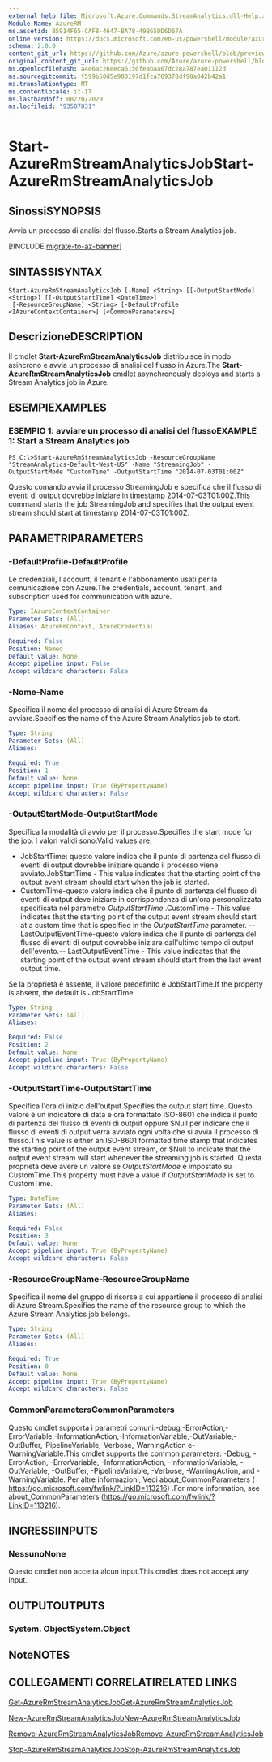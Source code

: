 ```yaml
---
external help file: Microsoft.Azure.Commands.StreamAnalytics.dll-Help.xml
Module Name: AzureRM
ms.assetid: B5914F65-CAF8-4647-BA78-49B65DD6D67A
online version: https://docs.microsoft.com/en-us/powershell/module/azurerm.streamanalytics/start-azurermstreamanalyticsjob
schema: 2.0.0
content_git_url: https://github.com/Azure/azure-powershell/blob/preview/src/ResourceManager/StreamAnalytics/Commands.StreamAnalytics/help/Start-AzureRmStreamAnalyticsJob.md
original_content_git_url: https://github.com/Azure/azure-powershell/blob/preview/src/ResourceManager/StreamAnalytics/Commands.StreamAnalytics/help/Start-AzureRmStreamAnalyticsJob.md
ms.openlocfilehash: a4e6ac26eeca6150feabaa07dc28a787ea01112d
ms.sourcegitcommit: f599b50d5e980197d1fca769378df90a842b42a1
ms.translationtype: MT
ms.contentlocale: it-IT
ms.lasthandoff: 08/20/2020
ms.locfileid: "93507831"
---
```

# <span data-ttu-id="e9f3b-101">Start-AzureRmStreamAnalyticsJob</span><span class="sxs-lookup"><span data-stu-id="e9f3b-101">Start-AzureRmStreamAnalyticsJob</span></span>

## <span data-ttu-id="e9f3b-102">Sinossi</span><span class="sxs-lookup"><span data-stu-id="e9f3b-102">SYNOPSIS</span></span>
<span data-ttu-id="e9f3b-103">Avvia un processo di analisi del flusso.</span><span class="sxs-lookup"><span data-stu-id="e9f3b-103">Starts a Stream Analytics job.</span></span>

[!INCLUDE [migrate-to-az-banner](../../includes/migrate-to-az-banner.md)]

## <span data-ttu-id="e9f3b-104">SINTASSI</span><span class="sxs-lookup"><span data-stu-id="e9f3b-104">SYNTAX</span></span>

```
Start-AzureRmStreamAnalyticsJob [-Name] <String> [[-OutputStartMode] <String>] [[-OutputStartTime] <DateTime>]
 [-ResourceGroupName] <String> [-DefaultProfile <IAzureContextContainer>] [<CommonParameters>]
```

## <span data-ttu-id="e9f3b-105">Descrizione</span><span class="sxs-lookup"><span data-stu-id="e9f3b-105">DESCRIPTION</span></span>
<span data-ttu-id="e9f3b-106">Il cmdlet **Start-AzureRmStreamAnalyticsJob** distribuisce in modo asincrono e avvia un processo di analisi del flusso in Azure.</span><span class="sxs-lookup"><span data-stu-id="e9f3b-106">The **Start-AzureRmStreamAnalyticsJob** cmdlet asynchronously deploys and starts a Stream Analytics job in Azure.</span></span>

## <span data-ttu-id="e9f3b-107">ESEMPI</span><span class="sxs-lookup"><span data-stu-id="e9f3b-107">EXAMPLES</span></span>

### <span data-ttu-id="e9f3b-108">ESEMPIO 1: avviare un processo di analisi del flusso</span><span class="sxs-lookup"><span data-stu-id="e9f3b-108">EXAMPLE 1: Start a Stream Analytics job</span></span>
```
PS C:\>Start-AzureRmStreamAnalyticsJob -ResourceGroupName "StreamAnalytics-Default-West-US" -Name "StreamingJob" -OutputStartMode "CustomTime" -OutputStartTime "2014-07-03T01:00Z"
```

<span data-ttu-id="e9f3b-109">Questo comando avvia il processo StreamingJob e specifica che il flusso di eventi di output dovrebbe iniziare in timestamp 2014-07-03T01:00Z.</span><span class="sxs-lookup"><span data-stu-id="e9f3b-109">This command starts the job StreamingJob and specifies that the output event stream should start at timestamp 2014-07-03T01:00Z.</span></span>

## <span data-ttu-id="e9f3b-110">PARAMETRI</span><span class="sxs-lookup"><span data-stu-id="e9f3b-110">PARAMETERS</span></span>

### <span data-ttu-id="e9f3b-111">-DefaultProfile</span><span class="sxs-lookup"><span data-stu-id="e9f3b-111">-DefaultProfile</span></span>
<span data-ttu-id="e9f3b-112">Le credenziali, l'account, il tenant e l'abbonamento usati per la comunicazione con Azure.</span><span class="sxs-lookup"><span data-stu-id="e9f3b-112">The credentials, account, tenant, and subscription used for communication with azure.</span></span>

```yaml
Type: IAzureContextContainer
Parameter Sets: (All)
Aliases: AzureRmContext, AzureCredential

Required: False
Position: Named
Default value: None
Accept pipeline input: False
Accept wildcard characters: False
```

### <span data-ttu-id="e9f3b-113">-Nome</span><span class="sxs-lookup"><span data-stu-id="e9f3b-113">-Name</span></span>
<span data-ttu-id="e9f3b-114">Specifica il nome del processo di analisi di Azure Stream da avviare.</span><span class="sxs-lookup"><span data-stu-id="e9f3b-114">Specifies the name of the Azure Stream Analytics job to start.</span></span>

```yaml
Type: String
Parameter Sets: (All)
Aliases: 

Required: True
Position: 1
Default value: None
Accept pipeline input: True (ByPropertyName)
Accept wildcard characters: False
```

### <span data-ttu-id="e9f3b-115">-OutputStartMode</span><span class="sxs-lookup"><span data-stu-id="e9f3b-115">-OutputStartMode</span></span>
<span data-ttu-id="e9f3b-116">Specifica la modalità di avvio per il processo.</span><span class="sxs-lookup"><span data-stu-id="e9f3b-116">Specifies the start mode for the job.</span></span>
<span data-ttu-id="e9f3b-117">I valori validi sono:</span><span class="sxs-lookup"><span data-stu-id="e9f3b-117">Valid values are:</span></span> 

- <span data-ttu-id="e9f3b-118">JobStartTime: questo valore indica che il punto di partenza del flusso di eventi di output dovrebbe iniziare quando il processo viene avviato.</span><span class="sxs-lookup"><span data-stu-id="e9f3b-118">JobStartTime - This value indicates that the starting point of the output event stream should start when the job is started.</span></span>
- <span data-ttu-id="e9f3b-119">CustomTime-questo valore indica che il punto di partenza del flusso di eventi di output deve iniziare in corrispondenza di un'ora personalizzata specificata nel parametro *OutputStartTime* .</span><span class="sxs-lookup"><span data-stu-id="e9f3b-119">CustomTime - This value indicates that the starting point of the output event stream should start at a custom time that is specified in the *OutputStartTime* parameter.</span></span> 
 <span data-ttu-id="e9f3b-120">--LastOutputEventTime-questo valore indica che il punto di partenza del flusso di eventi di output dovrebbe iniziare dall'ultimo tempo di output dell'evento.</span><span class="sxs-lookup"><span data-stu-id="e9f3b-120">-- LastOutputEventTime - This value indicates that the starting point of the output event stream should start from the last event output time.</span></span>

<span data-ttu-id="e9f3b-121">Se la proprietà è assente, il valore predefinito è JobStartTime.</span><span class="sxs-lookup"><span data-stu-id="e9f3b-121">If the property is absent, the default is JobStartTime.</span></span>

```yaml
Type: String
Parameter Sets: (All)
Aliases: 

Required: False
Position: 2
Default value: None
Accept pipeline input: True (ByPropertyName)
Accept wildcard characters: False
```

### <span data-ttu-id="e9f3b-122">-OutputStartTime</span><span class="sxs-lookup"><span data-stu-id="e9f3b-122">-OutputStartTime</span></span>
<span data-ttu-id="e9f3b-123">Specifica l'ora di inizio dell'output.</span><span class="sxs-lookup"><span data-stu-id="e9f3b-123">Specifies the output start time.</span></span>
<span data-ttu-id="e9f3b-124">Questo valore è un indicatore di data e ora formattato ISO-8601 che indica il punto di partenza del flusso di eventi di output oppure $Null per indicare che il flusso di eventi di output verrà avviato ogni volta che si avvia il processo di flusso.</span><span class="sxs-lookup"><span data-stu-id="e9f3b-124">This value is either an ISO-8601 formatted time stamp that indicates the starting point of the output event stream, or $Null to indicate that the output event stream will start whenever the streaming job is started.</span></span>
<span data-ttu-id="e9f3b-125">Questa proprietà deve avere un valore se *OutputStartMode* è impostato su CustomTime.</span><span class="sxs-lookup"><span data-stu-id="e9f3b-125">This property must have a value if *OutputStartMode* is set to CustomTime.</span></span>

```yaml
Type: DateTime
Parameter Sets: (All)
Aliases: 

Required: False
Position: 3
Default value: None
Accept pipeline input: True (ByPropertyName)
Accept wildcard characters: False
```

### <span data-ttu-id="e9f3b-126">-ResourceGroupName</span><span class="sxs-lookup"><span data-stu-id="e9f3b-126">-ResourceGroupName</span></span>
<span data-ttu-id="e9f3b-127">Specifica il nome del gruppo di risorse a cui appartiene il processo di analisi di Azure Stream.</span><span class="sxs-lookup"><span data-stu-id="e9f3b-127">Specifies the name of the resource group to which the Azure Stream Analytics job belongs.</span></span>

```yaml
Type: String
Parameter Sets: (All)
Aliases: 

Required: True
Position: 0
Default value: None
Accept pipeline input: True (ByPropertyName)
Accept wildcard characters: False
```

### <span data-ttu-id="e9f3b-128">CommonParameters</span><span class="sxs-lookup"><span data-stu-id="e9f3b-128">CommonParameters</span></span>
<span data-ttu-id="e9f3b-129">Questo cmdlet supporta i parametri comuni:-debug,-ErrorAction,-ErrorVariable,-InformationAction,-InformationVariable,-OutVariable,-OutBuffer,-PipelineVariable,-Verbose,-WarningAction e-WarningVariable.</span><span class="sxs-lookup"><span data-stu-id="e9f3b-129">This cmdlet supports the common parameters: -Debug, -ErrorAction, -ErrorVariable, -InformationAction, -InformationVariable, -OutVariable, -OutBuffer, -PipelineVariable, -Verbose, -WarningAction, and -WarningVariable.</span></span> <span data-ttu-id="e9f3b-130">Per altre informazioni, Vedi about_CommonParameters ( https://go.microsoft.com/fwlink/?LinkID=113216) .</span><span class="sxs-lookup"><span data-stu-id="e9f3b-130">For more information, see about_CommonParameters (https://go.microsoft.com/fwlink/?LinkID=113216).</span></span>

## <span data-ttu-id="e9f3b-131">INGRESSI</span><span class="sxs-lookup"><span data-stu-id="e9f3b-131">INPUTS</span></span>

### <span data-ttu-id="e9f3b-132">Nessuno</span><span class="sxs-lookup"><span data-stu-id="e9f3b-132">None</span></span>
<span data-ttu-id="e9f3b-133">Questo cmdlet non accetta alcun input.</span><span class="sxs-lookup"><span data-stu-id="e9f3b-133">This cmdlet does not accept any input.</span></span>

## <span data-ttu-id="e9f3b-134">OUTPUT</span><span class="sxs-lookup"><span data-stu-id="e9f3b-134">OUTPUTS</span></span>

### <span data-ttu-id="e9f3b-135">System. Object</span><span class="sxs-lookup"><span data-stu-id="e9f3b-135">System.Object</span></span>

## <span data-ttu-id="e9f3b-136">Note</span><span class="sxs-lookup"><span data-stu-id="e9f3b-136">NOTES</span></span>

## <span data-ttu-id="e9f3b-137">COLLEGAMENTI CORRELATI</span><span class="sxs-lookup"><span data-stu-id="e9f3b-137">RELATED LINKS</span></span>

[<span data-ttu-id="e9f3b-138">Get-AzureRmStreamAnalyticsJob</span><span class="sxs-lookup"><span data-stu-id="e9f3b-138">Get-AzureRmStreamAnalyticsJob</span></span>](./Get-AzureRmStreamAnalyticsJob.md)

[<span data-ttu-id="e9f3b-139">New-AzureRmStreamAnalyticsJob</span><span class="sxs-lookup"><span data-stu-id="e9f3b-139">New-AzureRmStreamAnalyticsJob</span></span>](./New-AzureRmStreamAnalyticsJob.md)

[<span data-ttu-id="e9f3b-140">Remove-AzureRmStreamAnalyticsJob</span><span class="sxs-lookup"><span data-stu-id="e9f3b-140">Remove-AzureRmStreamAnalyticsJob</span></span>](./Remove-AzureRmStreamAnalyticsJob.md)

[<span data-ttu-id="e9f3b-141">Stop-AzureRmStreamAnalyticsJob</span><span class="sxs-lookup"><span data-stu-id="e9f3b-141">Stop-AzureRmStreamAnalyticsJob</span></span>](./Stop-AzureRmStreamAnalyticsJob.md)


